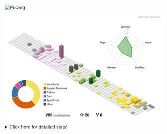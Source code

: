 ![PuQing](https://user-images.githubusercontent.com/27223114/171565019-9a56fae6-b08b-421f-99db-7e830da42371.png)

![](./profile-3d-contrib/profile-season-animate.svg)

<details>
<summary>Click here for detailed stats!</summary>

<!--START_SECTION:waka-->
**I'm a Night 🦉** 

```text
🌞 Morning    41 commits     ██░░░░░░░░░░░░░░░░░░░░░░░   10.76% 
🌆 Daytime    125 commits    ████████░░░░░░░░░░░░░░░░░   32.81% 
🌃 Evening    112 commits    ███████░░░░░░░░░░░░░░░░░░   29.4% 
🌙 Night      103 commits    ██████░░░░░░░░░░░░░░░░░░░   27.03%

```


📊 **This Week I Spent My Time On** 

```text
💬 Programming Languages: 
C++                      10 hrs 1 min        █████████████████████░░░░   87.06% 
ObjectiveC               25 mins             █░░░░░░░░░░░░░░░░░░░░░░░░   3.76% 
YAML                     14 mins             ░░░░░░░░░░░░░░░░░░░░░░░░░   2.05% 
JavaScript               12 mins             ░░░░░░░░░░░░░░░░░░░░░░░░░   1.84% 
JSON                     9 mins              ░░░░░░░░░░░░░░░░░░░░░░░░░   1.36%

🔥 Editors: 
VS Code                  10 hrs 23 mins      ██████████████████████░░░   90.3% 
CLion                    1 hr 7 mins         ██░░░░░░░░░░░░░░░░░░░░░░░   9.7%

💻 Operating System: 
Mac                      11 hrs 20 mins      ████████████████████████░   98.56% 
Windows                  9 mins              ░░░░░░░░░░░░░░░░░░░░░░░░░   1.44%

```


<!--END_SECTION:waka-->
</details>
